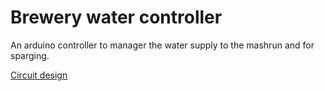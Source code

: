 # Brewery water controller
An arduino controller to manager the water supply to the mashrun and for sparging.

[Circuit design](https://www.circuito.io/app?components=97,9442,10456,11021)

